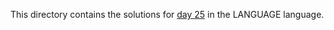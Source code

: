 This directory contains the solutions for [day 25](http://adventofcode.com/2016/day/25) in the LANGUAGE language.
